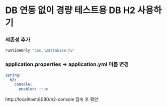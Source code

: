 # DB 연동 없이 경량 테스트용 DB H2 사용하기

### 의존성 추가
```gradle
runtimeOnly 'com.h2database:h2'
```

### application.properties → application.yml 이름 변경
```yml
spring:
  h2:
    console:
      enabled: true
```

http://localhost:8080/h2-console 접속 후 확인
